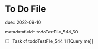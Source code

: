# To Do File

due:: 2022-09-10

metadatafield:: todoTestFile_544_60

- [ ] Task of todoTestFile_544 1 [[Query me]]
